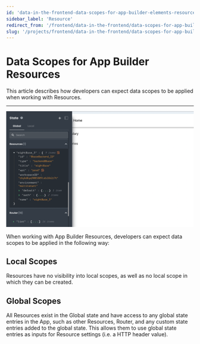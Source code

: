 ```yaml
---
id: 'data-in-the-frontend-data-scopes-for-app-builder-elements-resource'
sidebar_label: 'Resource'
redirect_from: '/frontend/data-in-the-frontend/data-scopes-for-app-builder-elements/resource'
slug: '/projects/frontend/data-in-the-frontend/data-scopes-for-app-builder-elements/resource'
---
```


# Data Scopes for App Builder Resources

This article describes how developers can expect data scopes to be applied when working with Resources.

---

![App Builder Layout State](./_images/ab-data-in-the-frontend-data-scopes-for-app-builder-elements-resource-1.png)

When working with App Builder Resources, developers can expect data scopes to be applied in the following way:

## Local Scopes

Resources have no visibility into local scopes, as well as no local scope in which they can be created.

## Global Scopes

All Resources exist in the Global state and have access to any global state entries in the App, such as other Resources, Router, and any custom state entries added to the global state. This allows them to use global state entries as inputs for Resource settings (i.e. a HTTP header value).
